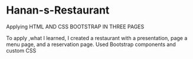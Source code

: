 # Hanan-s-Restaurant
Applying HTML AND CSS BOOTSTRAP IN THREE PAGES

To apply ,what I learned, I created a restaurant with a presentation, page a menu page, and a reservation page. Used Bootstrap components and custom CSS

